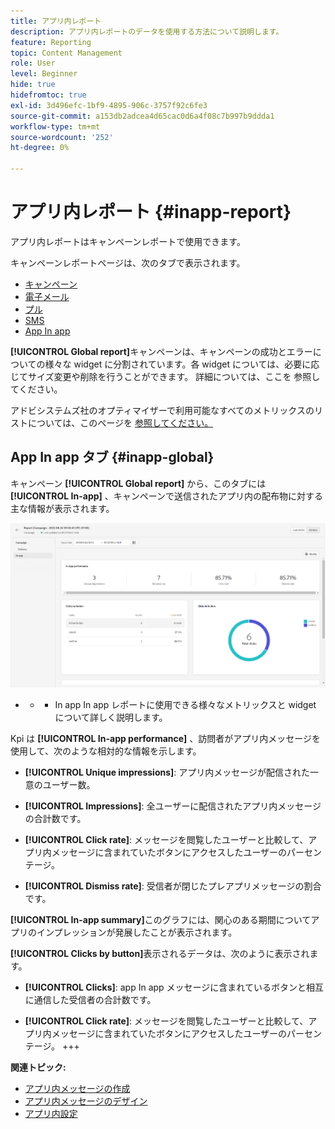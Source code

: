 ```yaml
---
title: アプリ内レポート
description: アプリ内レポートのデータを使用する方法について説明します。
feature: Reporting
topic: Content Management
role: User
level: Beginner
hide: true
hidefromtoc: true
exl-id: 3d496efc-1bf9-4895-906c-3757f92c6fe3
source-git-commit: a153db2adcea4d65cac0d6a4f08c7b997b9ddda1
workflow-type: tm+mt
source-wordcount: '252'
ht-degree: 0%

---
```


# アプリ内レポート {#inapp-report}

アプリ内レポートはキャンペーンレポートで使用できます。

キャンペーンレポートページは、次のタブで表示されます。

* [キャンペーン](../reports/campaign-global-report.md#campaign-live)
* [電子メール](../reports/campaign-global-report.md#email-live)
* [プル](../reports/campaign-global-report.md#push-live)
* [SMS](../reports/campaign-global-report.md#sms-live)
* [App In app](#in-app-global)

**[!UICONTROL Global report]**&#x200B;キャンペーンは、キャンペーンの成功とエラーについての様々な widget に分割されています。各 widget については、必要に応じてサイズ変更や削除を行うことができます。 詳細については、ここを [ ](../reports/global-report.md#modify-dashboard) 参照してください。

アドビシステムズ社のオプティマイザーで利用可能なすべてのメトリックスのリストについては、このページを [ 参照してください。](../reports/global-report.md#list-of-components-global.md)

## App In app タブ {#inapp-global}

キャンペーン **[!UICONTROL Global report]** から、このタブには **[!UICONTROL In-app]** 、キャンペーンで送信されたアプリ内の配布物に対する主な情報が表示されます。

![](assets/campaign_report_global_6.png)

+ + + In app In app レポートに使用できる様々なメトリックスと widget について詳しく説明します。

Kpi は **[!UICONTROL In-app performance]** 、訪問者がアプリ内メッセージを使用して、次のような相対的な情報を示します。

* **[!UICONTROL Unique impressions]**: アプリ内メッセージが配信された一意のユーザー数。

* **[!UICONTROL Impressions]**: 全ユーザーに配信されたアプリ内メッセージの合計数です。

* **[!UICONTROL Click rate]**: メッセージを閲覧したユーザーと比較して、アプリ内メッセージに含まれていたボタンにアクセスしたユーザーのパーセンテージ。

* **[!UICONTROL Dismiss rate]**: 受信者が閉じたプレアプリメッセージの割合です。

**[!UICONTROL In-app summary]**&#x200B;このグラフには、関心のある期間についてアプリのインプレッションが発展したことが表示されます。

**[!UICONTROL Clicks by button]**&#x200B;表示されるデータは、次のように表示されます。

* **[!UICONTROL Clicks]**: app In app メッセージに含まれているボタンと相互に通信した受信者の合計数です。

* **[!UICONTROL Click rate]**: メッセージを閲覧したユーザーと比較して、アプリ内メッセージに含まれていたボタンにアクセスしたユーザーのパーセンテージ。
+++

**関連トピック:**

* [アプリ内メッセージの作成](../in-app/create-in-app.md)
* [アプリ内メッセージのデザイン](../in-app/design-in-app.md)
* [アプリ内設定](../in-app/inapp-configuration.md)
